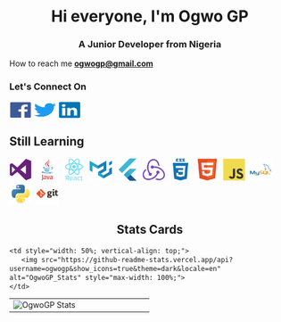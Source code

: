 <h1 align="center">Hi everyone, I'm Ogwo GP</h1>
<h3 align="center">A Junior Developer from Nigeria</h3>

How to reach me **ogwogp@gmail.com**

<h3 align="left">Let's Connect On</h3>
<p align="left">
<a href="https://www.facebook.com/OgwoGPC" target="blank"><img align="center" src="https://github.com/devicons/devicon/blob/master/icons/facebook/facebook-original.svg"  alt="Facebook" height="30" width="40" /></a>
<a href="https://twitter.com/OgwoGP" target="blank"><img align="center" src="https://github.com/devicons/devicon/blob/master/icons/twitter/twitter-original.svg" alt="Twitter" height="30" width="40" /></a>
<a href="https://www.linkedin.com/in/ogwogp/" target="blank"><img align="center" src="https://github.com/devicons/devicon/blob/master/icons/linkedin/linkedin-original.svg" alt="https://www.linkedin.com/in/ogwogp/" height="30" width="40" /></a>
</p>

## Still Learning</summary>
<div>
 <img src="https://github.com/devicons/devicon/blob/master/icons/visualstudio/visualstudio-plain.svg" title="VB .NET" alt="VBNET" width="40" height="40"/>&nbsp;
  <img src="https://github.com/devicons/devicon/blob/master/icons/java/java-original-wordmark.svg" title="Java" alt="Java" width="40" height="40"/>&nbsp;
  <img src="https://github.com/devicons/devicon/blob/master/icons/react/react-original-wordmark.svg" title="React" alt="React" width="40" height="40"/>&nbsp;
  <img src="https://github.com/devicons/devicon/blob/master/icons/materialui/materialui-original.svg" title="Material UI" alt="Material UI" width="40" height="40"/>&nbsp;
  <img src="https://github.com/devicons/devicon/blob/master/icons/flutter/flutter-original.svg" title="Flutter" alt="Flutter" width="40" height="40"/>&nbsp;
  <img src="https://github.com/devicons/devicon/blob/master/icons/redux/redux-original.svg" title="Redux" alt="Redux " width="40" height="40"/>&nbsp;
  <img src="https://github.com/devicons/devicon/blob/master/icons/css3/css3-plain-wordmark.svg"  title="CSS3" alt="CSS" width="40" height="40"/>&nbsp;
  <img src="https://github.com/devicons/devicon/blob/master/icons/html5/html5-original.svg" title="HTML5" alt="HTML" width="40" height="40"/>&nbsp;
  <img src="https://github.com/devicons/devicon/blob/master/icons/javascript/javascript-original.svg" title="JavaScript" alt="JavaScript" width="40" height="40"/>&nbsp;
  <img src="https://github.com/devicons/devicon/blob/master/icons/mysql/mysql-original-wordmark.svg" title="MySQL"  alt="MySQL" width="40" height="40"/>&nbsp;
 <img src="https://github.com/devicons/devicon/blob/master/icons/python/python-original.svg" title="Python"  alt="Python" width="40" height="40"/>&nbsp;
  <img src="https://github.com/devicons/devicon/blob/master/icons/git/git-original-wordmark.svg" title="Git" **alt="Git" width="40" height="40"/>
</div>
<div></div>

<p align="center">
<!--  <img width="100px" src="https://res.cloudinary.com/anuraghazra/image/upload/v1594908242/logo_ccswme.svg" align="center" alt="GitHub Readme Stats" /> -->
 <h2 align="center">Stats Cards</h2>
 </p>

<!-- ## Most Used Languages</summary>
<img src="https://github-readme-stats.vercel.app/api/top-langs/?username=ogwogp&theme=dark&hide_progress=true" alt="OgwoGP Stats" style="border: none;">


##  Stats</summary>
<img align="center" src="https://github-readme-stats.vercel.app/api?username=ogwogp&show_icons=true&theme=dark&locale=en" alt="OgwoGP Stats" style="border: none;">

## Streak Stats</summary>
[![GitHub Streak](http://github-readme-streak-stats.herokuapp.com?user=OgwoGP&theme=dark&exclude_days=Sun&excludeDaysLabel=CEC4C4&background=0D1117)](https://git.io/streak-stats)

 -->
 
 
<!--  <div style="display: flex;">
  <div style="flex: 1;">
    <img src="https://github-readme-stats.vercel.app/api/top-langs/?username=ogwogp&theme=dark&hide_progress=true" alt="OgwoGP Stats" style="max-width: 200%;">
  </div>
  <div style="flex: 1;">
    <img src="https://github-readme-stats.vercel.app/api?username=ogwogp&show_icons=true&theme=dark&locale=en" alt="OgwoGP Stats" style="max-width: 100%;">
  </div>
</div> -->

<table style="width: 100%; table-layout: fixed;">
  <tr>
    <td style="width: 50%; vertical-align: top;">
       <img src="https://github-readme-stats.vercel.app/api/top-langs/?username=ogwogp&theme=dark&hide_progress=true" alt="OgwoGP Stats" style="max-width: 100%;">
    </td>
   
    <td style="width: 50%; vertical-align: top;">
       <img src="https://github-readme-stats.vercel.app/api?username=ogwogp&show_icons=true&theme=dark&locale=en" alt="OgwoGP_Stats" style="max-width: 100%;">
    </td>
  </tr>
</table>

